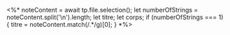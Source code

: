<%*
noteContent = await tp.file.selection();
let numberOfStrings = noteContent.split('\n').length;
let titre;
let corps;
if (numberOfStrings === 1) {
titre = noteContent.match(/.*/g)[0];
} 
*%>